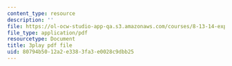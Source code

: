 ```yaml
---
content_type: resource
description: ''
file: https://ol-ocw-studio-app-qa.s3.amazonaws.com/courses/8-13-14-experimental-physics-i-ii-junior-lab-fall-2016-spring-2017/80794b5012a2e3383fa3e0028c9dbb25_OWoeymcWpPw.pdf
file_type: application/pdf
resourcetype: Document
title: 3play pdf file
uid: 80794b50-12a2-e338-3fa3-e0028c9dbb25
---
```

